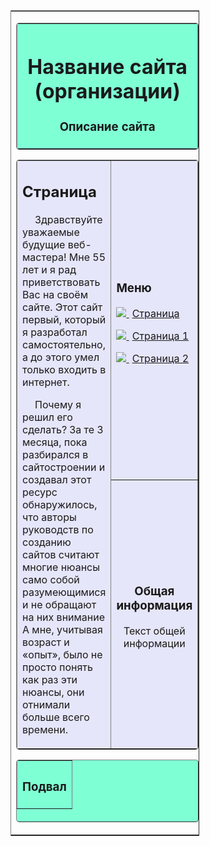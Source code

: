 <!DOCTYPE html>
<html lang="ru">
<head>
<meta charset="utf-8" />
<title>Название сайта</title>
</head>
<body>
<!--Создаём таблицу контейнер, которой задаём следующее
оформление:
border="1" - рамка вокруг контейнера. Увеличив число, можно увеличить толщину рамки.
align="center" - размещаем контейнер по центру экрана.
rules="rows" - убираем двойную рамку.
style="width:60%;" - добавляем стилевое свойства, делающее
контейнер и весь сайт "резиновым".
Сделать полноценный адаптивный дизайн, этим способом невозможно.-->
<table
border="1"
align="center"
rules="rows"
style="width:60%;">
<!--Создаём строку-->
<tr>
<!--Создаём ячейку строки-->
<td>
<!--ШАПКА САЙТА-->

<!--В ячейке строки создаём ещё одну таблицу для шапки сайта.
Оформление:
border="1" - двойная рамка толщиной в 1px
background="images/168.png" - картинка в шапке сайта, если требуется.
Адрес картинки вы должны вставить свой.
bgcolor="#7FFFD4" - фоновый цвет в шапке, если нет картинки.
cellpadding="10" - отступ содержимого от рамки не менее 10px.
style="width:100%; border-radius:5px;" - добавляем "резиновость"
и закругляем уголки рамки-->
<table
border="1"
background="images/168.png"
bgcolor="#7FFFD4"
cellpadding="10"
style="width:100%; border-radius:5px;">
<!--Создаём строку таблицы-->
<tr>
<!--Создаём столбец таблицы-->
<th>
<!--Содержание ячейки столбца-->
<h1>Название сайта (организации)</h1>
<h3>Описание сайта</h3>
<!--Закрываем таблицу-->
</th>
</tr>
</table>

<!--ОСНОВНОЙ КОНТЕНТ-->

<!--В этой же ячейке контейнера создаём ещё одну таблицу
для основного контента.
Оформление как и в предыдущей таблице-->

<table
border="1"
bgcolor="#e6e6fa"
cellpadding="10"
style="width:100%; border-radius:5px;">
<!--Создаём строку-->
<tr>
<!--Создаём ячейку
Оформление:
rowspan="2" - объединяем две ячейки в одну.
Число объединяемых ячеек по числу ячеек в сайдбаре.
style="width:80%" - основной контент занимает 80% всей площади,
оставшиеся 20% для сайдбара-->
<td
rowspan="2"
style="width:80%">
<h2>Страница</h2>
<!--Начинаем абзац с красной строки-->
<p style="text-indent:20px">
Здравствуйте уважаемые будущие веб-мастера!
Мне 55 лет и я рад приветствовать Вас на своём сайте.
Этот сайт первый, который я разработал самостоятельно,
а до этого умел только входить в интернет.</p>

<p style="text-indent:20px">Почему я решил его сделать?
За те 3 месяца, пока разбирался в
сайтостроении и создавал этот ресурс обнаружилось,
что авторы руководств по созданию
сайтов считают многие нюансы само собой разумеющимися
и не обращают на них внимание
А мне, учитывая возраст и «опыт», было не просто
понять как раз эти нюансы, они отнимали больше всего
времени.</p>
<!--Закрываем ячейку-->
</td>

<!--САЙДБАР-->

<!--Создаём ячейку сайдбара-->
<td bgcolor="#e6e6fa">
<h3>Меню</h3>
<!--Абзац для ссылки на страницу сайта-->
<p>
<!--Ссылка на страницу сайта-->
<a href="">
<!--Картинка маркера перед названием страницы-->
<img src="http://trueimages.ru/img/00/06/f4fffdb5.png">
<!--Название страницы
style="margin-left:5px;" - отступ названия от маркера-->
<span style="margin-left:5px;">Страница</span></a>
<!--Закрываем абзац-->
</p>
<p>
<a href="">
<img src="http://trueimages.ru/img/31/ab/4dcb087c2ae4305edcd15171696.jpg">
<span style="margin-left:5px;">Страница 1</span;></a>
</p>
<p>
<a href="">
<img src="http://trueimages.ru/img/31/ab/4dcb087c2ae4305edcd15171696.jpg">
<span style="margin-left:5px;">Страница 2</span></a>
</p>
<!--Закрываем строку Меню-->
</td>
</tr>
<!--Создаём строку с дополнительной информацией-->
<tr>
<!--Ячейка с дополнительной информацией-->
<td
bgcolor="#e6e6fa"
align="center">
<h3>Общая информация</h3>
<p>Текст общей информации</p>
<!--Закрываем ячейку с общей информацией
и таблицу основного контента-->
</td>
</tr>
</table>

<!--ПОДВАЛ-->

<!--Создаём таблицу подвала-->
<table
border="1"
bgcolor="#7FFFD4"
height="100"
cellpadding="10"
style="width:100%; border-radius:5px;">
<!--Создаём строку.-->
<tr>
<!--Создаём столбец-->
<th>
<h3>Подвал</h3>
<!--Закрываем таблицу подвала. При желании в подвале можно
сделать несколько строк и столбцов-->
</th>
</tr>
</table>
<!--Закрываем таблицу контейнера-->
</td>
</tr>
</table>
</body>
</html> 

